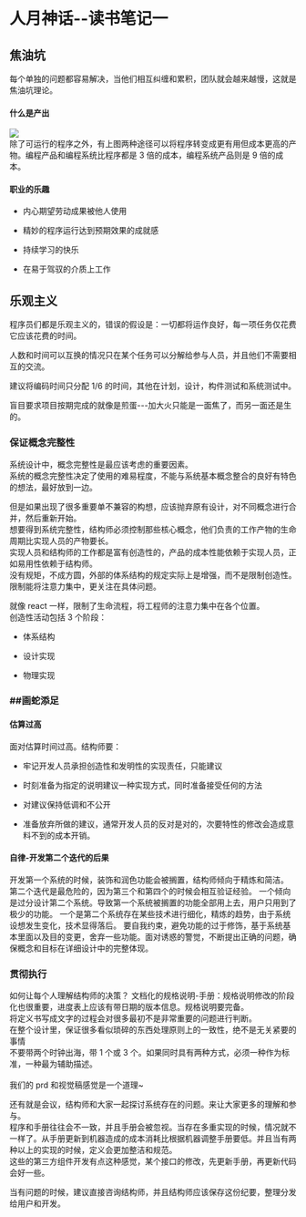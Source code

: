 # 人月神话--读书笔记一

<a name="ZbXmC"></a>

## [](#焦油坑)焦油坑

每个单独的问题都容易解决，当他们相互纠缠和累积，团队就会越来越慢，这就是焦油坑理论。

<a name="1F0Iu"></a>

#### [](#什么是产出)什么是产出

![](https://gw.alipayobjects.com/zos/skylark/ff8548ec-8667-47b8-a23d-1a8ac008c3f2/2018/png/2618ba35-4933-4632-8779-f5f296f684b2.png#align=left&display=inline&height=960&originHeight=960&originWidth=968&status=done&width=383)<br />除了可运行的程序之外，有上图两种途径可以将程序转变成更有用但成本更高的产物。编程产品和编程系统比程序都是 3 倍的成本，编程系统产品则是 9 倍的成本。

<a name="JPZCi"></a>

#### [](#职业的乐趣)职业的乐趣

- 内心期望劳动成果被他人使用

- 精妙的程序运行达到预期效果的成就感

- 持续学习的快乐

- 在易于驾驭的介质上工作

<a name="x5LNK"></a>

## [](#乐观主义)乐观主义

程序员们都是乐观主义的，错误的假设是：一切都将运作良好，每一项任务仅花费它应该花费的时间。

人数和时间可以互换的情况只在某个任务可以分解给参与人员，并且他们不需要相互的交流。

建议将编码时间只分配 1/6 的时间，其他在计划，设计，构件测试和系统测试中。

盲目要求项目按期完成的就像是煎蛋---加大火只能是一面焦了，而另一面还是生的。

<a name="OFM6y"></a>

### [](#保证概念完整性)保证概念完整性

系统设计中，概念完整性是最应该考虑的重要因素。<br />系统的概念完整性决定了使用的难易程度，不能与系统基本概念整合的良好有特色的想法，最好放到一边。

但是如果出现了很多重要单不兼容的构想，应该抛弃原有设计，对不同概念进行合并，然后重新开始。<br />
想要得到系统完整性，结构师必须控制那些核心概念，他们负责的工作产物的生命周期比实现人员的产物要长。<br />实现人员和结构师的工作都是富有创造性的，产品的成本性能依赖于实现人员，正如易用性依赖于结构师。<br />
没有规矩，不成方圆，外部的体系结构的规定实际上是增强，而不是限制创造性。限制能将注意力集中，更关注在具体问题。

就像 react 一样，限制了生命流程，将工程师的注意力集中在各个位置。<br />
创造性活动包括 3 个阶段：

- 体系结构

- 设计实现

- 物理实现

<a name="jXcLR"></a>

### [](#span,[object-object],-,span,画蛇添足)##画蛇添足

<a name="N308H"></a>

#### [](#span,[object-object],span,估算过高)估算过高

面对估算时间过高。结构师要：

- 牢记开发人员承担创造性和发明性的实现责任，只能建议

- 时刻准备为指定的说明建议一种实现方式，同时准备接受任何的方法

- 对建议保持低调和不公开

- 准备放弃所做的建议，通常开发人员的反对是对的，次要特性的修改会造成意料不到的成本开销。

<a name="7OzUc"></a>

#### [](#span,[object-object],span,自律-开发第二个迭代的后果)自律-开发第二个迭代的后果

开发第一个系统的时候，装饰和润色功能会被搁置，结构师倾向于精炼和简洁。
第二个迭代是最危险的，因为第三个和第四个的时候会相互验证经验。
一个倾向是过分设计第二个系统。导致第一个系统被搁置的功能全部用上去，用户只用到了极少的功能。
一个是第二个系统存在某些技术进行细化，精炼的趋势，由于系统设想发生变化，技术显得落后。
要自我约束，避免功能的过于修饰，基于系统基本里面以及目的变更，舍弃一些功能。面对诱惑的警觉，不断提出正确的问题，确保概念和目标在详细设计中的完整体现。

<a name="ioYFD"></a>

### [](#span,[object-object],span,贯彻执行)贯彻执行

如何让每个人理解结构师的决策？
文档化的规格说明-手册：规格说明修改的阶段化也很重要，进度表上应该有带日期的版本信息。规格说明要完备。<br />
将定义书写成文字的过程会对很多最初不是非常重要的问题进行判断。
<br />在整个设计里，保证很多看似琐碎的东西处理原则上的一致性，绝不是无关紧要的事情<br />
不要带两个时钟出海，带 1 个或 3 个。如果同时具有两种方式，必须一种作为标准，一种最为辅助描述。<br />
<br />我们的 prd 和视觉稿感觉是一个道理~

还有就是会议，结构师和大家一起探讨系统存在的问题。来让大家更多的理解和参与。
<br />程序和手册往往会不一致，并且手册会被忽视。当存在多重实现的时候，情况就不一样了。从手册更新到机器造成的成本消耗比根据机器调整手册要低。并且当有两种以上的实现的时候，定义会更加整洁和规范。<br />
这些的第三方组件开发有点这种感觉，某个接口的修改，先更新手册，再更新代码会好一些。

当有问题的时候，建议直接咨询结构师，并且结构师应该保存这份纪要，整理分发给用户和开发。
